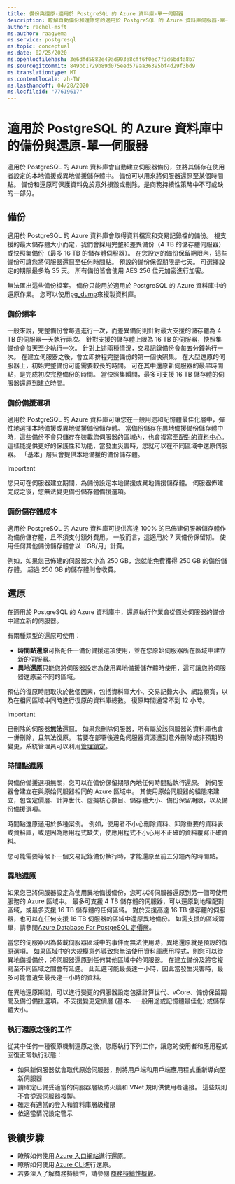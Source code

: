 ```yaml
---
title: 備份與還原-適用於 PostgreSQL 的 Azure 資料庫-單一伺服器
description: 瞭解自動備份和還原您的適用於 PostgreSQL 的 Azure 資料庫伺服器-單一伺服器。
author: rachel-msft
ms.author: raagyema
ms.service: postgresql
ms.topic: conceptual
ms.date: 02/25/2020
ms.openlocfilehash: 3e6dfd5882e49ad903e8cff6f0ec7f3d6bd4a8b7
ms.sourcegitcommit: 849bb1729b89d075eed579aa36395bf4d29f3bd9
ms.translationtype: MT
ms.contentlocale: zh-TW
ms.lasthandoff: 04/28/2020
ms.locfileid: "77619617"
---
```

# <a name="backup-and-restore-in-azure-database-for-postgresql---single-server"></a>適用於 PostgreSQL 的 Azure 資料庫中的備份與還原-單一伺服器

適用於 PostgreSQL 的 Azure 資料庫會自動建立伺服器備份，並將其儲存在使用者設定的本地備援或異地備援儲存體中。 備份可以用來將伺服器還原至某個時間點。 備份和還原可保護資料免於意外損毀或刪除，是商務持續性策略中不可或缺的一部分。

## <a name="backups"></a>備份

適用於 PostgreSQL 的 Azure 資料庫會取得資料檔案和交易記錄檔的備份。 視支援的最大儲存體大小而定，我們會採用完整和差異備份（4 TB 的儲存體伺服器）或快照集備份（最多 16 TB 的儲存體伺服器）。 在您設定的備份保留期限內，這些備份可讓您將伺服器還原至任何時間點。 預設的備份保留期限是七天。 可選擇設定的期限最多為 35 天。 所有備份皆會使用 AES 256 位元加密進行加密。

無法匯出這些備份檔案。 備份只能用於適用於 PostgreSQL 的 Azure 資料庫中的還原作業。 您可以使用[pg_dump](howto-migrate-using-dump-and-restore.md)來複製資料庫。

### <a name="backup-frequency"></a>備份頻率

一般來說，完整備份會每週進行一次，而差異備份則針對最大支援的儲存體為 4 TB 的伺服器一天執行兩次。 針對支援的儲存體上限為 16 TB 的伺服器，快照集備份會每天至少執行一次。 針對上述兩種情況，交易記錄備份會每五分鐘執行一次。 在建立伺服器之後，會立即排程完整備份的第一個快照集。 在大型還原的伺服器上，初始完整備份可能需要較長的時間。 可在其中還原新伺服器的最早時間點，是完成初次完整備份的時間。 當快照集瞬間，最多可支援 16 TB 儲存體的伺服器還原到建立時間。

### <a name="backup-redundancy-options"></a>備份備援選項

適用於 PostgreSQL 的 Azure 資料庫可讓您在一般用途和記憶體最佳化層中，彈性地選擇本地備援或異地備援備份儲存體。 當備份儲存在異地備援備份儲存體中時，這些備份不會只儲存在裝載您伺服器的區域內，也會複寫至[配對的資料中心](https://docs.microsoft.com/azure/best-practices-availability-paired-regions)。 這樣能提供更好的保護性和功能，當發生災害時，您就可以在不同區域中還原伺服器。 「基本」層只會提供本地備援的備份儲存體。

> [!IMPORTANT]
> 您只可在伺服器建立期間，為備份設定本地備援或異地備援儲存體。 伺服器佈建完成之後，您無法變更備份儲存體備援選項。

### <a name="backup-storage-cost"></a>備份儲存體成本

適用於 PostgreSQL 的 Azure 資料庫可提供高達 100% 的已佈建伺服器儲存體作為備份儲存體，且不須支付額外費用。 一般而言，這適用於 7 天備份保留期。 使用任何其他備份儲存體會以「GB/月」計費。

例如，如果您已佈建的伺服器大小為 250 GB，您就能免費獲得 250 GB 的備份儲存體。 超過 250 GB 的儲存體則會收費。

## <a name="restore"></a>還原

在適用於 PostgreSQL 的 Azure 資料庫中，還原執行作業會從原始伺服器的備份中建立新的伺服器。

有兩種類型的還原可使用：

- **時間點還原**可搭配任一備份備援選項使用，並在您原始伺服器所在區域中建立新的伺服器。
- **異地還原**只能您將伺服器設定為使用異地備援儲存體時使用，這可讓您將伺服器還原至不同的區域。

預估的復原時間取決於數個因素，包括資料庫大小、交易記錄大小、網路頻寬，以及在相同區域中同時進行復原的資料庫總數。 復原時間通常不到 12 小時。

> [!IMPORTANT]
> 已刪除的伺服器**無法**還原。 如果您刪除伺服器，所有屬於該伺服器的資料庫也會一併刪除，且無法復原。 若要在部署後避免伺服器資源遭到意外刪除或非預期的變更，系統管理員可以利用[管理鎖定](https://docs.microsoft.com/azure/azure-resource-manager/resource-group-lock-resources)。

### <a name="point-in-time-restore"></a>時間點還原

與備份備援選項無關，您可以在備份保留期限內地任何時間點執行還原。 新伺服器會建立在與原始伺服器相同的 Azure 區域中。 其使用原始伺服器的組態來建立，包含定價層、計算世代、虛擬核心數目、儲存體大小、備份保留期限，以及備份備援選項。

時間點還原適用於多種案例。 例如，使用者不小心刪除資料、卸除重要的資料表或資料庫，或是因為應用程式缺失，使應用程式不小心用不正確的資料覆寫正確資料。

您可能需要等候下一個交易記錄備份執行時，才能還原至前五分鐘內的時間點。

### <a name="geo-restore"></a>異地還原

如果您已將伺服器設定為使用異地備援備份，您可以將伺服器還原到另一個可使用服務的 Azure 區域中。 最多可支援 4 TB 儲存體的伺服器，可以還原到地理配對區域，或最多支援 16 TB 儲存體的任何區域。 對於支援高達 16 TB 儲存體的伺服器，也可以在任何支援 16 TB 伺服器的區域中還原異地備份。 如需支援的區域清單，請參閱[Azure Database For PostgeSQL 定價層](concepts-pricing-tiers.md)。

當您的伺服器因為裝載伺服器區域中的事件而無法使用時，異地還原就是預設的復原選項。 如果區域中的大規模意外導致您無法使用資料庫應用程式，則您可以從異地備援備份，將伺服器還原到任何其他區域中的伺服器。 在建立備份及將它複寫至不同區域之間會有延遲。 此延遲可能最長達一小時，因此當發生災害時，最多可能會遺失最長達一小時的資料。

在異地還原期間，可以進行變更的伺服器設定包括計算世代、vCore、備份保留期間及備份備援選項。 不支援變更定價層 (基本、一般用途或記憶體最佳化) 或儲存體大小。

### <a name="perform-post-restore-tasks"></a>執行還原之後的工作

從其中任何一種復原機制還原之後，您應執行下列工作，讓您的使用者和應用程式回復正常執行狀態︰

- 如果新伺服器就會取代原始伺服器，則將用戶端和用戶端應用程式重新導向至新伺服器
- 請確定已備妥適當的伺服器層級防火牆和 VNet 規則供使用者連接。 這些規則不會從源伺服器複製。
- 確定有適當的登入和資料庫層級權限
- 依適當情況設定警示

## <a name="next-steps"></a>後續步驟

- 瞭解如何使用 [Azure 入口網站](howto-restore-server-portal.md)進行還原。
- 瞭解如何使用 [Azure CLI](howto-restore-server-cli.md)進行還原。
- 若要深入了解商務持續性，請參閱 [商務持續性概觀](concepts-business-continuity.md)。
